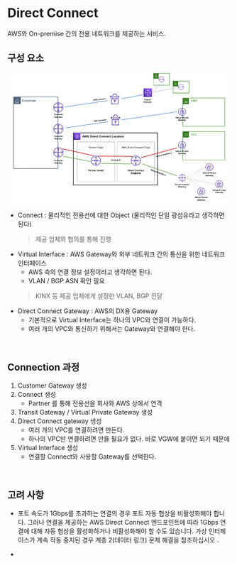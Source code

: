 # Direct Connect
AWS와 On-premise 간의 전용 네트워크를 제공하는 서비스.
</br>

## 구성 요소
![Gateway_Connect](../img/Gateway_Connect.png)
* Connect : 물리적인 전용선에 대한 Object (물리적인 단일 광섬유라고 생각하면 된다)
    > 제공 업체와 협의를 통해 진행    
* Virtual Interface : AWS Gateway와 외부 네트워크 간의 통신을 위한 네트워크 인터페이스
    - AWS 측의 연결 정보 설정이라고 생각하면 된다.
    - VLAN / BGP ASN 확인 필요
    > KINX 등 제공 업체에게 설정한 VLAN, BGP 전달
* Direct Connect Gateway : AWS의 DX용 Gateway
    - 기본적으로 Virtual Interface는 하나의 VPC와 연결이 가능하다.
    - 여러 개의 VPC와 통신하기 위해서는 Gateway와 연결해야 한다.
</br>


## Connection 과정
1. Customer Gateway 생성
2. Connect 생성
    - Partner 를 통해 전용선을 회사와 AWS 상에서 연격
3. Transit Gateway / Virtual Private Gateway 생성
4. Direct Connect gateway 생성
    - 여러 개의 VPC를 연결하려면 만든다.
    - 하나의 VPC만 연결하려면 만들 필요가 없다. 바로 VGW에 붙이면 되기 때문에
5. Virtual Interface 생성
    - 연결할 Connect와 사용할 Gateway를 선택한다.
</br>



## 고려 사항
- 포트 속도가 1Gbps를 초과하는 연결의 경우 포트 자동 협상을 비활성화해야 합니다. 그러나 연결을 제공하는 AWS Direct Connect 엔드포인트에 따라 1Gbps 연결에 대해 자동 협상을 활성화하거나 비활성화해야 할 수도 있습니다. 가상 인터페이스가 계속 작동 중지된 경우 계층 2(데이터 링크) 문제 해결을 참조하십시오 .


- 